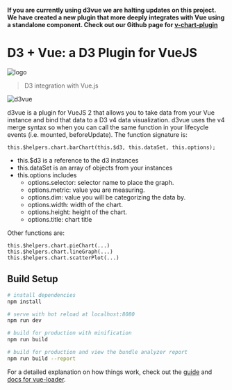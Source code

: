 **If you are currently using d3vue we are halting updates on this project.  We have created a new plugin that more deeply integrates with Vue using a standalone component.  Check out our Github page for [v-chart-plugin](https://github.com/ignoreintuition/v-chart-plugin)**

# D3 + Vue: a D3 Plugin for VueJS
![logo](https://user-images.githubusercontent.com/5210420/38968715-af63c158-435a-11e8-9d8f-c0960975e3a8.png)

> D3 integration with Vue.js

![d3vue](https://user-images.githubusercontent.com/5210420/39558150-42b743ee-4e5a-11e8-95ad-155d2b5378f2.png)

d3vue is a plugin for VueJS 2 that allows you to take data from your Vue instance and bind that data to a D3 v4 data visualization.  d3vue uses the v4 merge syntax so when you can call the same function in your lifecycle events (i.e. mounted, beforeUpdate).  The function signature is:

```
this.$helpers.chart.barChart(this.$d3, this.dataSet, this.options);
```
- this.$d3 is a reference to the d3 instances
- this.dataSet is an array of objects from your instances
- this.options includes
  - options.selector: selector name to place the graph.
  - options.metric: value you are measuring.
  - options.dim: value you will be categorizing the data by.
  - options.width: width of the chart.
  - options.height: height of the chart.
  - options.title: chart title

Other functions are:
```
this.$helpers.chart.pieChart(...)
this.$helpers.chart.lineGraph(...)
this.$helpers.chart.scatterPlot(...)

```

## Build Setup

``` bash
# install dependencies
npm install

# serve with hot reload at localhost:8080
npm run dev

# build for production with minification
npm run build

# build for production and view the bundle analyzer report
npm run build --report
```

For a detailed explanation on how things work, check out the [guide](http://vuejs-templates.github.io/webpack/) and [docs for vue-loader](http://vuejs.github.io/vue-loader).

